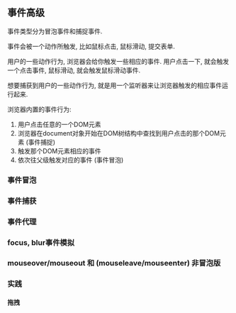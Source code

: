 ## 事件高级

事件类型分为冒泡事件和捕捉事件.

事件会被一个动作所触发, 比如鼠标点击, 鼠标滑动, 提交表单. 

用户的一些动作行为, 浏览器会给你触发一些相应的事件. 
用户点击一下, 就会触发一个点击事件, 鼠标滑动, 就会触发鼠标滑动事件.

想要捕获到用户的一些动作行为, 就是用一个监听器来让浏览器触发的相应事件运行起来. 

浏览器内置的事件行为:

1. 用户点击任意的一个DOM元素
2. 浏览器在document对象开始在DOM树结构中查找到用户点击的那个DOM元素 (事件捕捉)
3. 触发那个DOM元素相应的事件 
4. 依次往父级触发对应的事件 (事件冒泡)

### 事件冒泡

### 事件捕获

### 事件代理

### focus, blur事件模拟

### mouseover/mouseout 和 (mouseleave/mouseenter) 非冒泡版

### 实践

#### 拖拽